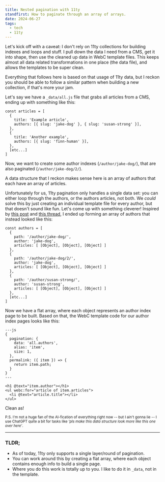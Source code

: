 ```yaml
---
title: Nested pagination with 11ty
standfirst: How to paginate through an array of arrays.
date: 2024-06-27
tags:
  - tech
  - 11ty
---
```


Let's kick off with a caveat: I don't rely on 11ty collections for building indexes and loops and stuff. I pull down the data I need from a CMS, get it into shape, then use the cleaned up data in WebC template files. This keeps almost all data related transformations in one place (the data file), and allows the templates to be super clean.

Everything that follows here is based on that usage of 11ty data, but I reckon you should be able to follow a similar pattern when building a new collection, if that's more your jam.

Let's say we have a `_data/all.js` file that grabs all articles from a CMS, ending up with something like this:

```
const articles = [
  {
    title: 'Example article',
    authors: [{ slug: 'jake-dog' }, { slug: 'susan-strong' }],
  },
  {
    title: 'Another example',
    authors: [{ slug: 'finn-human' }],
  },
  [etc...]
]
```

Now, we want to create some author indexes (`/author/jake-dog/`), that are also paginated (`/author/jake-dog/2/`).

A data structure that I reckon makes sense here is an array of authors that each have an array of articles.

Unfortunately for us, 11ty pagination only handles a single data set: you can either loop through the authors, or the authors articles, not both. We _could_ solve this by just creating an individual template file for every author, but that doesn't sound like fun. Let's come up with something cleverer! Inspired by [this post](https://www.codeflood.net/blog/2024/04/17/11ty-nested-pagination/) and [this thread](https://github.com/11ty/eleventy/issues/332), I ended up forming an array of authors that instead looked like this:

```
const authors = [
  {
    path: '/author/jake-dog/',
    author: 'jake-dog',
    articles: [ [Object], [Object], [Object] ]
  },
  {
    path: '/author/jake-dog/2/',
    author: 'jake-dog',
    articles: [ [Object], [Object], [Object] ]
  },
  {
    path: '/author/susan-strong/',
    author: 'susan-strong',
    articles: [ [Object], [Object], [Object] ]
  },
  [etc...]
]
```

Now we have a flat array, where each object represents an author index page to be built. Based on that, the WebC template code for our author index pages looks like this:

```
---js
{
  pagination: {
    data: 'all.authors',
    alias: 'item',
    size: 1,
  },
  permalink: ({ item }) => {
    return item.path;
  }
}
---

<h1 @text="item.author"></h1>
<ul webc:for="article of item.articles">
  <li @text="article.title"></li>
</ul>
```

Clean as!

<small>P.S. I'm not a huge fan of the AI-fication of everything right now -- but I ain't gonna lie -- I use ChatGPT quite a bit for tasks like _'pls make this data structure look more like this one over here'_.</small>

---

### TLDR;

- As of today, 11ty only supports a single layer/round of pagination.
- You can work around this by creating a flat array, where each object contains enough info to build a single page.
- Where you do this work is totally up to you. I like to do it in `_data`, not in the template.
